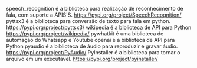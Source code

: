 speech_recognition é a biblioteca para realização de reconhecimento de fala, com suporte a APIS'S. https://pypi.org/project/SpeechRecognition/
pyttsx3 é a biblioteca para conversão de texto para fala em python. https://pypi.org/project/pyttsx3/
wikipedia é a biblioteca de API para Python https://pypi.org/project/wikipedia/
pywhatkit é uma biblioteca de automação do Whatsapp e Youtube
openai é a biblioteca de API para Python
pyaudio é a biblioteca de áudio para reproduzir e gravar áudio. https://pypi.org/project/PyAudio/
PyInstaller é a biblioteca para tornar o arquivo em um executavel. https://pypi.org/project/pyinstaller/
